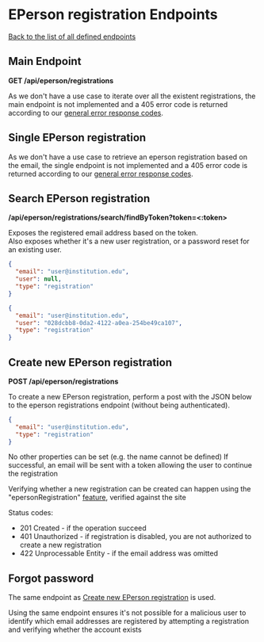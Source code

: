 # EPerson registration Endpoints
[Back to the list of all defined endpoints](endpoints.md)

## Main Endpoint
**GET /api/eperson/registrations**

As we don't have a use case to iterate over all the existent registrations, the main endpoint is not implemented and a 405 error code is returned according to our [general error response codes](README.md#Error-codes).

## Single EPerson registration

As we don't have a use case to retrieve an eperson registration based on the email, the single endpoint is not implemented and a 405 error code is returned according to our [general error response codes](README.md#Error-codes).

## Search EPerson registration
**/api/eperson/registrations/search/findByToken?token=<:token>**

Exposes the registered email address based on the token.  
Also exposes whether it's a new user registration, or a password reset for an existing user.

```json
{
  "email": "user@institution.edu",
  "user": null,
  "type": "registration"
}
```

```json
{
  "email": "user@institution.edu",
  "user": "028dcbb8-0da2-4122-a0ea-254be49ca107",
  "type": "registration"
}
```

## Create new EPerson registration
**POST /api/eperson/registrations**

To create a new EPerson registration, perform a post with the JSON below to the eperson registrations endpoint (without being authenticated).

```json
{
  "email": "user@institution.edu",
  "type": "registration"
}
```

No other properties can be set (e.g. the name cannot be defined)
If successful, an email will be sent with a token allowing the user to continue the registration

Verifying whether a new registration can be created can happen using the "epersonRegistration" [feature](features.md), verified against the site

Status codes:
* 201 Created - if the operation succeed
* 401 Unauthorized - if registration is disabled, you are not authorized to create a new registration
* 422 Unprocessable Entity - if the email address was omitted

## Forgot password

The same endpoint as [Create new EPerson registration](#create-new-eperson-registration) is used.

Using the same endpoint ensures it's not possible for a malicious user to identify which email addresses are registered by attempting a registration and verifying whether the account exists
